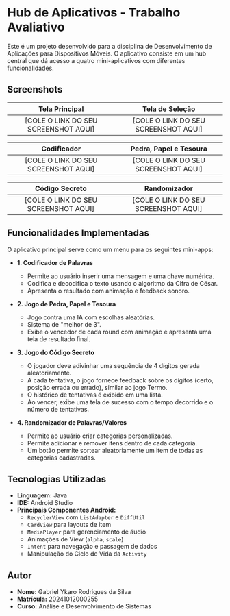 # Hub de Aplicativos - Trabalho Avaliativo

Este é um projeto desenvolvido para a disciplina de Desenvolvimento de Aplicações para Dispositivos Móveis. O aplicativo consiste em um hub central que dá acesso a quatro mini-aplicativos com diferentes funcionalidades.

## Screenshots

| Tela Principal | Tela de Seleção |
| :---: |:---:|
| [COLE O LINK DO SEU SCREENSHOT AQUI] | [COLE O LINK DO SEU SCREENSHOT AQUI] |

| Codificador | Pedra, Papel e Tesoura |
| :---: |:---:|
| [COLE O LINK DO SEU SCREENSHOT AQUI] | [COLE O LINK DO SEU SCREENSHOT AQUI] |

| Código Secreto | Randomizador |
| :---: |:---:|
| [COLE O LINK DO SEU SCREENSHOT AQUI] | [COLE O LINK DO SEU SCREENSHOT AQUI] |


## Funcionalidades Implementadas

O aplicativo principal serve como um menu para os seguintes mini-apps:

* **1. Codificador de Palavras**
    * Permite ao usuário inserir uma mensagem e uma chave numérica.
    * Codifica e decodifica o texto usando o algoritmo da Cifra de César.
    * Apresenta o resultado com animação e feedback sonoro.

* **2. Jogo de Pedra, Papel e Tesoura**
    * Jogo contra uma IA com escolhas aleatórias.
    * Sistema de "melhor de 3".
    * Exibe o vencedor de cada round com animação e apresenta uma tela de resultado final.

* **3. Jogo do Código Secreto**
    * O jogador deve adivinhar uma sequência de 4 dígitos gerada aleatoriamente.
    * A cada tentativa, o jogo fornece feedback sobre os dígitos (certo, posição errada ou errado), similar ao jogo Termo.
    * O histórico de tentativas é exibido em uma lista.
    * Ao vencer, exibe uma tela de sucesso com o tempo decorrido e o número de tentativas.

* **4. Randomizador de Palavras/Valores**
    * Permite ao usuário criar categorias personalizadas.
    * Permite adicionar e remover itens dentro de cada categoria.
    * Um botão permite sortear aleatoriamente um item de todas as categorias cadastradas.

## Tecnologias Utilizadas

* **Linguagem:** Java
* **IDE:** Android Studio
* **Principais Componentes Android:**
    * `RecyclerView` com `ListAdapter` e `DiffUtil`
    * `CardView` para layouts de item
    * `MediaPlayer` para gerenciamento de áudio
    * Animações de View (`alpha`, `scale`)
    * `Intent` para navegação e passagem de dados
    * Manipulação do Ciclo de Vida da `Activity`

## Autor

* **Nome:** Gabriel Ykaro Rodrigues da Silva
* **Matrícula:** 20241012000255
* **Curso:** Análise e Desenvolvimento de Sistemas
